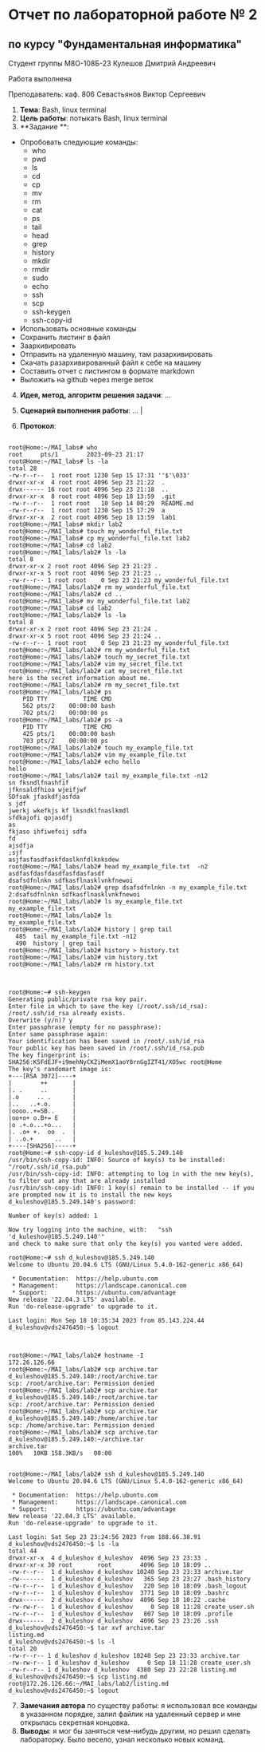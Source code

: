 # Отчет по лабораторной работе № 2
## по курсу "Фундаментальная информатика"

Студент группы М8О-108Б-23 Кулешов Дмитрий Андреевич

Работа выполнена 

Преподаватель: каф. 806 Севастьянов Виктор Сергеевич

1. **Тема**: Bash, linux terminal
2. **Цель работы**: потыкать Bash, linux terminal
3. **Задание **: 
- Опробовать следующие команды:
    - who
    - pwd
    - ls
    - cd
    - cp
    - mv
    - rm
    - cat
    - ps
    - tail
    - head
    - grep
    - history
    - mkdir
    - rmdir
    - sudo
    - echo
    - ssh
    - scp
    - ssh-keygen
    - ssh-copy-id
- Использовать основные команды
- Сохранить листинг в файл
- Заархивировать
- Отправить на удаленную машину, там разархивировать
- Скачать разархивированный файл к себе на машину
- Составить отчет с листингом в формате markdown
- Выложить на github через merge веток
4. **Идея, метод, алгоритм решения задачи**: ...
5. **Сценарий выполнения работы**: ...                                  |

6. **Протокол**: 
```

root@Home:~/MAI_labs# who
root     pts/1        2023-09-23 21:17
root@Home:~/MAI_labs# ls -la
total 28
-rw-r--r--  1 root root 1230 Sep 15 17:31 ''$'\033'
drwxr-xr-x  4 root root 4096 Sep 23 21:22  .
drwx------ 16 root root 4096 Sep 23 21:18  ..
drwxr-xr-x  8 root root 4096 Sep 18 13:59  .git
-rw-r--r--  1 root root   10 Sep 14 00:29  README.md
-rw-r--r--  1 root root 1230 Sep 15 17:29  a
drwxr-xr-x  2 root root 4096 Sep 18 13:59  lab1
root@Home:~/MAI_labs# mkdir lab2
root@Home:~/MAI_labs# touch my_wonderful_file.txt
root@Home:~/MAI_labs# cp my_wonderful_file.txt lab2
root@Home:~/MAI_labs# cd lab2
root@Home:~/MAI_labs/lab2# ls -la
total 8
drwxr-xr-x 2 root root 4096 Sep 23 21:23 .
drwxr-xr-x 5 root root 4096 Sep 23 21:23 ..
-rw-r--r-- 1 root root    0 Sep 23 21:23 my_wonderful_file.txt
root@Home:~/MAI_labs/lab2# rm my_wonderful_file.txt
root@Home:~/MAI_labs/lab2# cd ..
root@Home:~/MAI_labs# mv my_wonderful_file.txt lab2
root@Home:~/MAI_labs# cd lab2
root@Home:~/MAI_labs/lab2# ls -la
total 8
drwxr-xr-x 2 root root 4096 Sep 23 21:24 .
drwxr-xr-x 5 root root 4096 Sep 23 21:24 ..
-rw-r--r-- 1 root root    0 Sep 23 21:23 my_wonderful_file.txt
root@Home:~/MAI_labs/lab2# rm my_wonderful_file.txt
root@Home:~/MAI_labs/lab2# touch my_secret_file.txt
root@Home:~/MAI_labs/lab2# vim my_secret_file.txt
root@Home:~/MAI_labs/lab2# cat my_secret_file.txt
here is the secret information about me.
root@Home:~/MAI_labs/lab2# rm my_secret_file.txt
root@Home:~/MAI_labs/lab2# ps
    PID TTY          TIME CMD
    562 pts/2    00:00:00 bash
    702 pts/2    00:00:00 ps
root@Home:~/MAI_labs/lab2# ps -a
    PID TTY          TIME CMD
    425 pts/1    00:00:00 bash
    703 pts/2    00:00:00 ps
root@Home:~/MAI_labs/lab2# touch my_example_file.txt
root@Home:~/MAI_labs/lab2# vim my_example_file.txt
root@Home:~/MAI_labs/lab2# echo hello
hello
root@Home:~/MAI_labs/lab2# tail my_example_file.txt -n12
sn fksndlfnashfif
jfknsaldfhioa wjeifjwf
SDfsak jfaskdfjasfda
s jdf
jwerkj wkefkjs kf lksndklfnaslkmdl
sfdkajofi qojasdfj
as
fkjaso ihfiwefoij sdfa
fd
ajsdfja
;sjf
asjfasfasdfaskfdaslknfdlknksdew
root@Home:~/MAI_labs/lab2# head my_example_file.txt  -n2
asdfasfdasfdasdfasfdasfasdf
dsafsdfnlnkn sdfkasflnasklvnkfnewoi
root@Home:~/MAI_labs/lab2# grep dsafsdfnlnkn -n my_example_file.txt
2:dsafsdfnlnkn sdfkasflnasklvnkfnewoi
root@Home:~/MAI_labs/lab2# ls my_example_file.txt
my_example_file.txt
root@Home:~/MAI_labs/lab2# ls
my_example_file.txt
root@Home:~/MAI_labs/lab2# history | grep tail
  485  tail my_example_file.txt -n12
  490  history | grep tail
root@Home:~/MAI_labs/lab2# history > history.txt
root@Home:~/MAI_labs/lab2# vim history.txt
root@Home:~/MAI_labs/lab2# rm history.txt



root@Home:~# ssh-keygen
Generating public/private rsa key pair.
Enter file in which to save the key (/root/.ssh/id_rsa):
/root/.ssh/id_rsa already exists.
Overwrite (y/n)? y
Enter passphrase (empty for no passphrase):
Enter same passphrase again:
Your identification has been saved in /root/.ssh/id_rsa
Your public key has been saved in /root/.ssh/id_rsa.pub
The key fingerprint is:
SHA256:K5FdEJF+i9mehNyCKZiMemX1aoY8rnGgIZT41/XO5wc root@Home
The key's randomart image is:
+---[RSA 3072]----+
|        ++       |
|. .     ..       |
|.o     .. .      |
|..   ..+.o.      |
|oooo..+=SB..     |
|oo+o+ o.B+= E    |
|o .+.o...+o...   |
|. .o+ +.  oo  .  |
| ..o.+      ..   |
+----[SHA256]-----+
root@Home:~# ssh-copy-id d_kuleshov@185.5.249.140
/usr/bin/ssh-copy-id: INFO: Source of key(s) to be installed: "/root/.ssh/id_rsa.pub"
/usr/bin/ssh-copy-id: INFO: attempting to log in with the new key(s), to filter out any that are already installed
/usr/bin/ssh-copy-id: INFO: 1 key(s) remain to be installed -- if you are prompted now it is to install the new keys
d_kuleshov@185.5.249.140's password:

Number of key(s) added: 1

Now try logging into the machine, with:   "ssh 'd_kuleshov@185.5.249.140'"
and check to make sure that only the key(s) you wanted were added.

root@Home:~# ssh d_kuleshov@185.5.249.140
Welcome to Ubuntu 20.04.6 LTS (GNU/Linux 5.4.0-162-generic x86_64)

 * Documentation:  https://help.ubuntu.com
 * Management:     https://landscape.canonical.com
 * Support:        https://ubuntu.com/advantage
New release '22.04.3 LTS' available.
Run 'do-release-upgrade' to upgrade to it.

Last login: Mon Sep 18 10:35:34 2023 from 85.143.224.44
d_kuleshov@vds2476450:~$ logout



root@Home:~/MAI_labs/lab2# hostname -I
172.26.126.66
root@Home:~/MAI_labs/lab2# scp archive.tar d_kuleshov@185.5.249.140:/root/archive.tar
scp: /root/archive.tar: Permission denied
root@Home:~/MAI_labs/lab2# scp archive.tar d_kuleshov@185.5.249.140:/root/archive.tar
scp: /root/archive.tar: Permission denied
root@Home:~/MAI_labs/lab2# scp archive.tar d_kuleshov@185.5.249.140:/home/archive.tar
scp: /home/archive.tar: Permission denied
root@Home:~/MAI_labs/lab2# scp archive.tar d_kuleshov@185.5.249.140:~/archive.tar
archive.tar                                                                           100%   10KB 158.3KB/s   00:00


root@Home:~/MAI_labs/lab2# ssh d_kuleshov@185.5.249.140
Welcome to Ubuntu 20.04.6 LTS (GNU/Linux 5.4.0-162-generic x86_64)

 * Documentation:  https://help.ubuntu.com
 * Management:     https://landscape.canonical.com
 * Support:        https://ubuntu.com/advantage
New release '22.04.3 LTS' available.
Run 'do-release-upgrade' to upgrade to it.

Last login: Sat Sep 23 23:24:56 2023 from 188.66.38.91
d_kuleshov@vds2476450:~$ ls -la
total 44
drwxr-xr-x  4 d_kuleshov d_kuleshov  4096 Sep 23 23:33 .
drwxr-xr-x 30 root       root        4096 Sep 10 18:09 ..
-rw-r--r--  1 d_kuleshov d_kuleshov 10240 Sep 23 23:33 archive.tar
-rw-------  1 d_kuleshov d_kuleshov   365 Sep 23 23:27 .bash_history
-rw-r--r--  1 d_kuleshov d_kuleshov   220 Sep 10 18:09 .bash_logout
-rw-r--r--  1 d_kuleshov d_kuleshov  3771 Sep 10 18:09 .bashrc
drwx------  2 d_kuleshov d_kuleshov  4096 Sep 18 10:22 .cache
-rw-rw-r--  1 d_kuleshov d_kuleshov     0 Sep 18 11:28 create_user.sh
-rw-r--r--  1 d_kuleshov d_kuleshov   807 Sep 10 18:09 .profile
drwx------  2 d_kuleshov d_kuleshov  4096 Sep 23 23:26 .ssh
d_kuleshov@vds2476450:~$ tar xvf archive.tar
listing.md
d_kuleshov@vds2476450:~$ ls -l
total 20
-rw-r--r-- 1 d_kuleshov d_kuleshov 10240 Sep 23 23:33 archive.tar
-rw-rw-r-- 1 d_kuleshov d_kuleshov     0 Sep 18 11:28 create_user.sh
-rw-r--r-- 1 d_kuleshov d_kuleshov  4380 Sep 23 22:28 listing.md
d_kuleshov@vds2476450:~$ scp listing.md root@172.26.126.66:~/MAI_labs/lab2/listing.md
d_kuleshov@vds2476450:~$ logout

```
7. **Замечания автора** по существу работы: я использовал все команды в указанном порядке, залил файлик на удаленный сервер и мне открылась секретная концовка.
8. **Выводы**: я мог бы заняться чем-нибудь другим, но решил сделать лабораторку. Было весело, узнал несколько новых команд.
